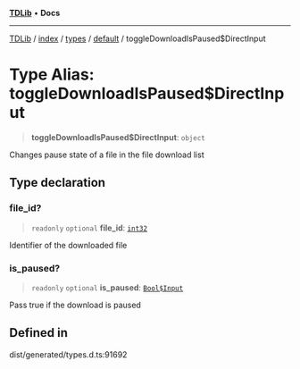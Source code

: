 [**TDLib**](../../../../../../README.md) • **Docs**

***

[TDLib](../../../../../../modules.md) / [index](../../../../../README.md) / [types](../../../README.md) / [default](../README.md) / toggleDownloadIsPaused$DirectInput

# Type Alias: toggleDownloadIsPaused$DirectInput

> **toggleDownloadIsPaused$DirectInput**: `object`

Changes pause state of a file in the file download list

## Type declaration

### file\_id?

> `readonly` `optional` **file\_id**: [`int32`](int32.md)

Identifier of the downloaded file

### is\_paused?

> `readonly` `optional` **is\_paused**: [`Bool$Input`](Bool$Input.md)

Pass true if the download is paused

## Defined in

dist/generated/types.d.ts:91692
